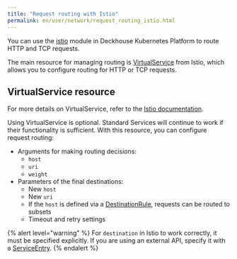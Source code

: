 ```yaml
---
title: "Request routing with Istio"
permalink: en/user/network/request_routing_istio.html
---
```


You can use the [istio](/modules/istio/) module in Deckhouse Kubernetes Platform to route HTTP and TCP requests.

The main resource for managing routing is [VirtualService](#virtualservice-resource) from Istio, which allows you to configure routing for HTTP or TCP requests.

## VirtualService resource

For more details on VirtualService, refer to the [Istio documentation](https://istio.io/v1.19/docs/reference/config/networking/virtual-service/).

Using VirtualService is optional. Standard Services will continue to work if their functionality is sufficient. With this resource, you can configure request routing:

- Arguments for making routing decisions:
  - `host`
  - `uri`
  - `weight`
- Parameters of the final destinations:
  - New `host`
  - New `uri`
  - If the `host` is defined via a [DestinationRule](../network/managing_request_between_service_istio.html#destinationrule-resource), requests can be routed to subsets
  - Timeout and retry settings

{% alert level="warning" %}
For `destination` in Istio to work correctly, it must be specified explicitly. If you are using an external API, specify it with a [ServiceEntry](/modules/istio/istio-cr.html#serviceentry).
{% endalert %}

